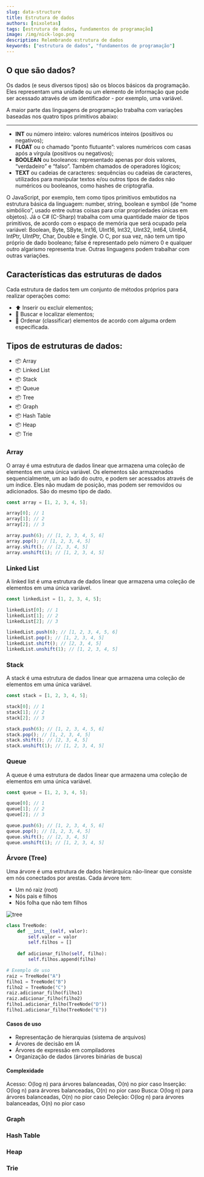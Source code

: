 ```yaml
---
slug: data-structure
title: Estrutura de dados
authors: [nixoletas]
tags: [estrutura de dados, fundamentos de programação]
image: /img/nick-logo.png
description: Relembrando estrutura de dados
keywords: ["estrutura de dados", "fundamentos de programação"]
---
```


## O que são dados?

Os dados (e seus diversos tipos) são os blocos básicos da programação. Eles representam uma unidade ou um elemento de informação que pode ser acessado através de um identificador - por exemplo, uma variável.

<!-- truncate -->

A maior parte das linguagens de programação trabalha com variações baseadas nos quatro tipos primitivos abaixo:

---

- **INT** ou número inteiro: valores numéricos inteiros (positivos ou negativos);
- **FLOAT** ou o chamado “ponto flutuante”: valores numéricos com casas após a vírgula (positivos ou negativos);
- **BOOLEAN** ou booleanos: representado apenas por dois valores, “verdadeiro” e “falso”. Também chamados de operadores lógicos;
- **TEXT** ou cadeias de caracteres: sequências ou cadeias de caracteres, utilizados para manipular textos e/ou outros tipos de dados não numéricos ou booleanos, como hashes de criptografia.

O JavaScript, por exemplo, tem como tipos primitivos embutidos na estrutura básica da linguagem: number, string, boolean e symbol (de “nome simbólico”, usado entre outras coisas para criar propriedades únicas em objetos). Já o C# (C-Sharp) trabalha com uma quantidade maior de tipos primitivos, de acordo com o espaço de memória que será ocupado pela variável: Boolean, Byte, SByte, Int16, UInt16, Int32, UInt32, Int64, UInt64, IntPtr, UIntPtr, Char, Double e Single. O C, por sua vez, não tem um tipo próprio de dado booleano; false é representado pelo número 0 e qualquer outro algarismo representa true. Outras linguagens podem trabalhar com outras variações.

## Características das estruturas de dados

Cada estrutura de dados tem um conjunto de métodos próprios para realizar operações como:

- ⬆️ Inserir ou excluir elementos;
- 🔎 Buscar e localizar elementos;
- 🔄 Ordenar (classificar) elementos de acordo com alguma ordem especificada.

## Tipos de estruturas de dados:

- 📦 Array
- 📦 Linked List
- 📦 Stack
- 📦 Queue
- 📦 Tree
- 📦 Graph
- 📦 Hash Table
- 📦 Heap
- 📦 Trie

### Array

O array é uma estrutura de dados linear que armazena uma coleção de elementos em uma única variável. Os elementos são armazenados sequencialmente, um ao lado do outro, e podem ser acessados através de um índice. Eles não mudam de posição, mas podem ser removidos ou adicionados. São do mesmo tipo de dado.

```javascript
const array = [1, 2, 3, 4, 5];

array[0]; // 1
array[1]; // 2
array[2]; // 3

array.push(6); // [1, 2, 3, 4, 5, 6]
array.pop(); // [1, 2, 3, 4, 5]
array.shift(); // [2, 3, 4, 5]
array.unshift(1); // [1, 2, 3, 4, 5]
```

### Linked List

A linked list é uma estrutura de dados linear que armazena uma coleção de elementos em uma única variável.

```javascript
const linkedList = [1, 2, 3, 4, 5];

linkedList[0]; // 1
linkedList[1]; // 2
linkedList[2]; // 3

linkedList.push(6); // [1, 2, 3, 4, 5, 6]
linkedList.pop(); // [1, 2, 3, 4, 5]
linkedList.shift(); // [2, 3, 4, 5]
linkedList.unshift(1); // [1, 2, 3, 4, 5]
```

### Stack

A stack é uma estrutura de dados linear que armazena uma coleção de elementos em uma única variável.

```javascript
const stack = [1, 2, 3, 4, 5];

stack[0]; // 1
stack[1]; // 2
stack[2]; // 3

stack.push(6); // [1, 2, 3, 4, 5, 6]
stack.pop(); // [1, 2, 3, 4, 5]
stack.shift(); // [2, 3, 4, 5]
stack.unshift(1); // [1, 2, 3, 4, 5]
```

### Queue

A queue é uma estrutura de dados linear que armazena uma coleção de elementos em uma única variável.

```javascript
const queue = [1, 2, 3, 4, 5];

queue[0]; // 1
queue[1]; // 2
queue[2]; // 3

queue.push(6); // [1, 2, 3, 4, 5, 6]
queue.pop(); // [1, 2, 3, 4, 5]
queue.shift(); // [2, 3, 4, 5]
queue.unshift(1); // [1, 2, 3, 4, 5]
```

### Árvore (Tree)

Uma árvore é uma estrutura de dados hierárquica não-linear que consiste em nós conectados por arestas. Cada árvore tem:

- Um nó raiz (root)
- Nós pais e filhos
- Nós folha que não tem filhos

![tree](\img\blog\tree.png)

```python
class TreeNode:
    def __init__(self, valor):
        self.valor = valor
        self.filhos = []
        
    def adicionar_filho(self, filho):
        self.filhos.append(filho)

# Exemplo de uso
raiz = TreeNode("A")
filho1 = TreeNode("B")
filho2 = TreeNode("C")
raiz.adicionar_filho(filho1)
raiz.adicionar_filho(filho2)
filho1.adicionar_filho(TreeNode("D"))
filho1.adicionar_filho(TreeNode("E"))
```

#### Casos de uso

- Representação de hierarquias (sistema de arquivos)
- Árvores de decisão em IA
- Árvores de expressão em compiladores
- Organização de dados (árvores binárias de busca)

#### Complexidade

Acesso: O(log n) para árvores balanceadas, O(n) no pior caso
Inserção: O(log n) para árvores balanceadas, O(n) no pior caso
Busca: O(log n) para árvores balanceadas, O(n) no pior caso
Deleção: O(log n) para árvores balanceadas, O(n) no pior caso

### Graph


### Hash Table


### Heap


### Trie

